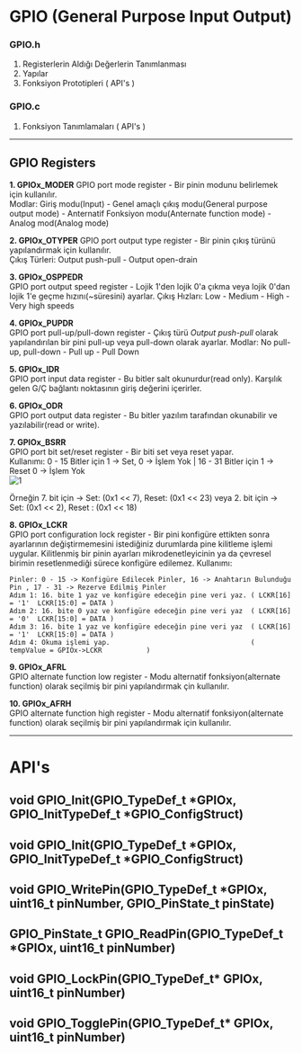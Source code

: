 # GPIO (General Purpose Input Output)

### GPIO.h
1. Registerlerin Aldığı Değerlerin Tanımlanması
2. Yapılar
3. Fonksiyon Prototipleri ( API's )       
### GPIO.c
1. Fonksiyon Tanımlamaları ( API's )

---
## GPIO Registers 
**1. GPIOx_MODER**
GPIO port mode register - Bir pinin modunu belirlemek için kullanılır.         
Modlar: Giriş modu(Input) - Genel amaçlı çıkış modu(General purpose output mode) - Anternatif Fonksiyon modu(Anternate 
function mode) - Analog mod(Analog mode)    

**2. GPIOx_OTYPER**
GPIO port output type register - Bir pinin çıkış türünü yapılandırmak için kullanılır.              
Çıkış Türleri: Output push-pull - Output open-drain           

**3. GPIOx_OSPPEDR**               
GPIO port output speed register - Lojik 1'den lojik 0'a çıkma veya lojik 0'dan lojik 1'e geçme hızını(~süresini) ayarlar. 
Çıkış Hızları: Low - Medium - High -  Very high speeds

**4. GPIOx_PUPDR**              
GPIO port pull-up/pull-down register - Çıkış türü _Output push-pull_ olarak yapılandırılan bir pini pull-up veya pull-down 
olarak ayarlar.
Modlar: No pull-up, pull-down - Pull up - Pull Down 

**5. GPIOx_IDR**            
GPIO port input data register - Bu bitler salt okunurdur(read only). Karşılık gelen G/Ç bağlantı noktasının giriş değerini 
içerirler.

**6. GPIOx_ODR**              
GPIO port output data register - Bu bitler yazılım tarafından okunabilir ve yazılabilir(read or write).

**7. GPIOx_BSRR**                   
GPIO port bit set/reset register - Bir biti set veya reset yapar.                          
Kullanımı: 0 - 15 Bitler için 1 -> Set, 0 -> İşlem Yok | 16 - 31 Bitler için 1 -> Reset 0 -> İşlem Yok            
![1](https://user-images.githubusercontent.com/75627147/192131390-41c7c855-d730-48c9-9334-cccdb1071c2f.png)                   

Örneğin 7. bit için -> Set: (0x1 << 7), Reset: (0x1 << 23) veya 2. bit için -> Set: (0x1 << 2), Reset : (0x1 << 18)           

**8. GPIOx_LCKR**                         
GPIO port configuration lock register - Bir pini konfigüre ettikten sonra ayarlarının değiştirmemesini istediğiniz durumlarda 
pine kilitleme işlemi uygular. 
Kilitlenmiş bir pinin ayarları mikrodenetleyicinin ya da çevresel birimin resetlenmediği sürece konfigüre edilemez. 
Kullanımı:               
```
Pinler: 0 - 15 -> Konfigüre Edilecek Pinler, 16 -> Anahtarın Bulunduğu Pin , 17 - 31 -> Rezerve Edilmiş Pinler
Adım 1: 16. bite 1 yaz ve konfigüre edeceğin pine veri yaz. ( LCKR[16] = '1'  LCKR[15:0] = DATA )
Adım 2: 16. bite 0 yaz ve konfigüre edeceğin pine veri yaz  ( LCKR[16] = '0'  LCKR[15:0] = DATA )            
Adım 3: 16. bite 1 yaz ve konfigüre edeceğin pine veri yaz  ( LCKR[16] = '1'  LCKR[15:0] = DATA )              
Adım 4: Okuma işlemi yap.                                   ( tempValue = GPIOx->LCKR           )
```

**9. GPIOx_AFRL**           
GPIO alternate function low register - Modu alternatif fonksiyon(alternate function) olarak seçilmiş bir pini yapılandırmak 
çin kullanılır. 

**10. GPIOx_AFRH**                         
GPIO alternate function high register - Modu alternatif fonksiyon(alternate function) olarak seçilmiş bir pini yapılandırmak 
için kullanılır.                    

---

# API's                 
## void GPIO_Init(GPIO_TypeDef_t *GPIOx, GPIO_InitTypeDef_t *GPIO_ConfigStruct)          
## void GPIO_Init(GPIO_TypeDef_t *GPIOx, GPIO_InitTypeDef_t *GPIO_ConfigStruct)               
## void GPIO_WritePin(GPIO_TypeDef_t *GPIOx, uint16_t pinNumber, GPIO_PinState_t pinState)                 
## GPIO_PinState_t GPIO_ReadPin(GPIO_TypeDef_t *GPIOx, uint16_t pinNumber)                
## void GPIO_LockPin(GPIO_TypeDef_t* GPIOx, uint16_t pinNumber)                        
## void GPIO_TogglePin(GPIO_TypeDef_t* GPIOx, uint16_t pinNumber)                       









